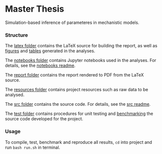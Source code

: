 # Master Thesis

Simulation-based inference of parameteres in mechanistic models.

### Structure

The [latex folder](https://github.com/nicolossus/Numerical-Project-Template/tree/master/latex) contains the LaTeX source for building the report, as well as [figures](https://github.com/nicolossus/Numerical-Project-Template/tree/master/latex/figures) and [tables](https://github.com/nicolossus/Numerical-Project-Template/tree/master/tables) generated in the analyses.

The [notebooks folder](https://github.com/nicolossus/Numerical-Project-Template/tree/master/notebooks) contains Jupyter notebooks used in the analyses. For details, see the [notebooks readme](https://github.com/nicolossus/Numerical-Project-Template/blob/master/notebooks/README.md).

The [report folder](https://github.com/nicolossus/Numerical-Project-Template/tree/master/report) contains the report rendered to PDF from the LaTeX source.

The [resources folder](https://github.com/nicolossus/Numerical-Project-Template/tree/master/resources) contains project resources such as raw data to be analysed.

The [src folder](https://github.com/nicolossus/Numerical-Project-Template/tree/master/src) contains the source code. For details, see the [src readme](https://github.com/nicolossus/Numerical-Project-Template/blob/master/src/README.md).

The [test folder](https://github.com/nicolossus/Numerical-Project-Template/tree/master/test) contains procedures for unit testing and [benchmarking](https://github.com/nicolossus/Numerical-Project-Template/tree/master/test/benchmark) the source code developed for the project.

### Usage

To compile, test, benchmark and reproduce all results, `cd` into project and run `bash run.sh` in terminal.
